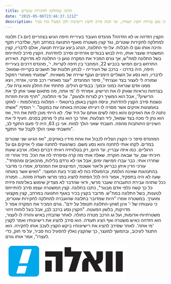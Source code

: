```yaml
---
title: תלונה במחלקה לחקירות שוטרים
date: "2015-05-06T23:46:37.121Z"
description: עובד עיריית חיפה, שביצע עבירת תנועה, טוען שהוכה על-ידי קצין משטרה בלבוש אזרחי. "הוא נתן לי מרפק בפנים והעיף את השיניים התותבות", טוען האזרח. גורם המכיר את המקרה, טוען מנגד כי הקצין נסע בניידת והציג תעודה, אך הנהג סירב להציג רישיונות ולכן הפעיל כוח סביר
---
```


הקצין הזדהה או לא הזדהה? מהנדס העובד בעיריית חיפה הגיש בצהריים (יום ג') תלונה למחלקה לחקירות שוטרים, נגד קצין משטרה מאגף התנועה במרחב חוף, שלדבריו תקף והיכה אותו וגם לו חבלות. על-פי התלונה, הנהג ביצע עבירת תנועה, אולם לדבריו, קצין המשטרה שעצר אותו, היה לבוש בבגדים אזרחיים וסירב להזדהות. הקצין סירב להתייחס בשל התלונה למח"ש, אך גורם המכיר את המקרה טוען כי התלונה לא מדויקת. האירוע התרחש ביום חמישי בכביש 22, המחבר בין חיפה לקריות. י', מהנדס דרכים בעיריית חיפה, היה בדרכו - ברכב של העירייה - לבחון תלונות של תושבים בקריית-שמואל. לדבריו, הוא נסע על השוליים הימניים ועקף שיירה של משאיות. "שמעתי מאחורי רמקול שמורה לי לעצור בצד ועצרתי", סיפר המהנדס. "עצר מאחורי רכב פרטי, אזרחי, ויצא ממנו אדם שנראה כמוני וכמוך. בבגדים רגילים. פתחתי את החלון והוא צרח עלי, בצרחות נוראיות שאתן לו את הרישיון. אמרתי לו 'מי אתה, מה פתאום שאני אתן לך את הרישיון?', אבל הוא המשיך רק לצרוח ולצעוק". על פי התלונה, "חרף פניות חוזרות ונשנות סירב הקצין להזדהות, וניסה הקצין באופן ברוטאלי - המלווה במהלומות - לאזקו באמצעות אזיקים אשר מסרה לו רעייתו שנכחה באותה עת במקום". י' הוסיף: "אשתו נתנה לו את האזיקים והוא ניסה לשים אותם על היד שלי. לא הייתי מוכן לתת את היד, ואז הוא נתן לי מכה בצד שמאל, ליד הצלעות. אחר כך הוא נתן לי מרפק בפנים. העיף לי את השיניים התותבות מהפה. חשבתי שאני הולך למות. אני בן 63, היה לי פעם התקף לב, וחשבתי שאני הולך לקבל עוד התקף".

המהנדס סיפר כי הקצין הצליח לכבול את אחת מידיו באזיקים, "ואז הגיעו שני שוטרים במדים. לקחו אותי לתחנה והוא נסע משם. כשהגעתי לתחנה שמו לי אזיקים גם על הרגליים. כמו איזה עבריין. עד היום, רק בטלוויזיה ראיתי דברים כאלה. ארבע שעות חיכיתי שם, עד שבאה חוקרת. שאלה אותי מה קרה וסיפרתי לה את הכל. מיד אחרי זה שחררו אותי. כבר עברו חמישה ימים, אבל אני לא נרדם בלילות, מהכאבים ומהפחד". עורכי הדין איתן כבריאן וליאור אשכנזי, המייצגים את המהנדס, אמרו כי מדובר בהתנהגות שאינה הולמת, ובהפעלת כוח לא סביר בעת המעצר. "האיש אשר באותה שעה לא היה בתפקיד, אמור היה לכל הפחות להציג בפני מרשי תעודה מזהה... חמורה ככל שתהה עבירת התעבורה שעבר מרשי, ודאי שהדבר לא מצדיק שימוש באלימות פיזית כל כך קשה כלפי אדם מבוגר", כתבו בתלונה. קצין המשטרה עצמו סירב להתייחס לטענות, בשל התלונה במח"ש. מדובר בקצין בכיר באגף התנועה במרחב, קצין מקצועי ומוערך. במשטרה אמרו "היות שמדובר בתלונה שהועברה למחלקה לחקירות שוטרים, התלונה תטופל על ידם". גורם המכיר את המקרה אמר ל-ynet כי טענותיו של י' אינן מדויקות, בלשון המעטה. "הקצין נסע ברכב לבן, אבל בעל לוחות זיהוי משטרתיות-אדומות, ועל גג הרכב מנורה כחולה. לאחר שהבחין באיש והורה לו לעצור, הוא הזדהה כאיש משטרה ואף הציג תעודה. הוא סירב להציג את רישיונותיו ואמר לקצין 'מי אתה'. לאחר שסירב להציג את רישיונותיו ביקש הקצין לעכב אותו לחקירה. הוא התנגד לעיכוב, ובהמשך למעצר, כך שהקצין נאלץ להפעיל כוח סביר, על פי חוק, כדי לעצרו", אמר אותו גורם.

<a  href="http://www.ynet.co.il/articles/0,7340,L-3833329,00.html" target="_blank"><img src="./walla.png"></a>
